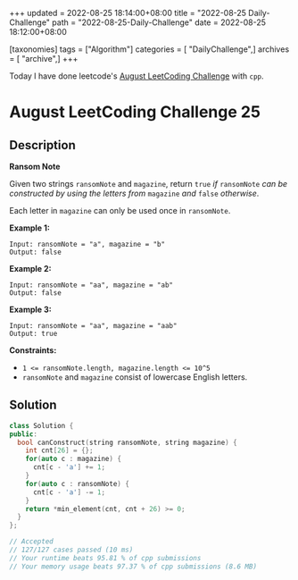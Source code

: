+++
updated = 2022-08-25 18:14:00+08:00
title = "2022-08-25 Daily-Challenge"
path = "2022-08-25-Daily-Challenge"
date = 2022-08-25 18:12:00+08:00

[taxonomies]
tags = ["Algorithm"]
categories = [ "DailyChallenge",]
archives = [ "archive",]
+++

Today I have done leetcode's [August LeetCoding Challenge](https://leetcode.com/problems/ransom-note/) with `cpp`.

<!-- more -->

# August LeetCoding Challenge 25

## Description

**Ransom Note**

Given two strings `ransomNote` and `magazine`, return `true` *if* `ransomNote` *can be constructed by using the letters from* `magazine` *and* `false` *otherwise*.

Each letter in `magazine` can only be used once in `ransomNote`.

 

**Example 1:**

```
Input: ransomNote = "a", magazine = "b"
Output: false
```

**Example 2:**

```
Input: ransomNote = "aa", magazine = "ab"
Output: false
```

**Example 3:**

```
Input: ransomNote = "aa", magazine = "aab"
Output: true
```

 

**Constraints:**

- `1 <= ransomNote.length, magazine.length <= 10^5`
- `ransomNote` and `magazine` consist of lowercase English letters.

## Solution

``` cpp
class Solution {
public:
  bool canConstruct(string ransomNote, string magazine) {
    int cnt[26] = {};
    for(auto c : magazine) {
      cnt[c - 'a'] += 1;
    }
    for(auto c : ransomNote) {
      cnt[c - 'a'] -= 1;
    }
    return *min_element(cnt, cnt + 26) >= 0;
  }
};

// Accepted
// 127/127 cases passed (10 ms)
// Your runtime beats 95.81 % of cpp submissions
// Your memory usage beats 97.37 % of cpp submissions (8.6 MB)
```
